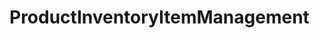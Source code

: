 # ProductInventoryItemManagement   

<script src="https://unpkg.com/@stoplight/elements/web-components.min.js"></script>
<link rel="stylesheet" href="https://unpkg.com/@stoplight/elements/styles.min.css">

<elements-api
  apiDescriptionUrl="ProductInventoryItemManagement.yaml"
  layout="sidebar"
  router="hash"
  hideTryIt="false"
  hideSchemas="false"
  hideInternal="false"
/>